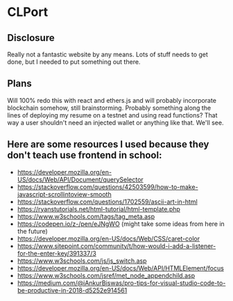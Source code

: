 # CLPort

## Disclosure
Really not a fantastic website by any means. Lots of stuff needs to get done, but I needed to put something out there.

## Plans
Will 100% redo this with react and ethers.js and will probably incorporate blockchain somehow, still brainstorming.
Probably something along the lines of deploying my resume on a testnet and using read functions? 
That way a user shouldn't need an injected wallet or anything like that. We'll see.
    

## Here are some resources I used because they don't teach use frontend in school:
- https://developer.mozilla.org/en-US/docs/Web/API/Document/querySelector
- https://stackoverflow.com/questions/42503599/how-to-make-javascript-scrollintoview-smooth
- https://stackoverflow.com/questions/1702559/ascii-art-in-html
- https://ryanstutorials.net/html-tutorial/html-template.php
- https://www.w3schools.com/tags/tag_meta.asp
- https://codepen.io/z-/pen/eJNgWO (might take some ideas from here in the future)
- https://developer.mozilla.org/en-US/docs/Web/CSS/caret-color
- https://www.sitepoint.com/community/t/how-would-i-add-a-listener-for-the-enter-key/391337/3
- https://www.w3schools.com/js/js_switch.asp
- https://developer.mozilla.org/en-US/docs/Web/API/HTMLElement/focus
- https://www.w3schools.com/jsref/met_node_appendchild.asp
- https://medium.com/@iAnkurBiswas/pro-tips-for-visual-studio-code-to-be-productive-in-2018-d5252e914561
